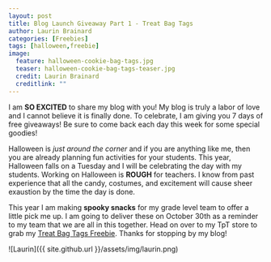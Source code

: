 ```yaml
---
layout: post
title: Blog Launch Giveaway Part 1 - Treat Bag Tags
author: Laurin Brainard
categories: [Freebies]
tags: [halloween,freebie]
image:
  feature: halloween-cookie-bag-tags.jpg
  teaser: halloween-cookie-bag-tags-teaser.jpg
  credit: Laurin Brainard
  creditlink: ""
---
```

I am **SO EXCITED** to share my blog with you! My blog is truly a labor of love and I cannot believe it is finally done. To celebrate, I am giving you 7 days of free giveaways! Be sure to come back each day this week for some special goodies! 

Halloween is _just around the corner_ and if you are anything like me, then you are already planning fun activities for your students. This year, Halloween falls on a Tuesday and I will be celebrating the day with my students. Working on Halloween is **ROUGH** for teachers. I know from past experience that all the candy, costumes, and excitement will cause sheer exaustion by the time the day is done. 

This year I am making **spooky snacks** for my grade level team to offer a little pick me up. I am going to deliver these on October 30th as a reminder to my team that we are all in this together. Head on over to my TpT store to grab my [Treat Bag Tags Freebie](http://bit.ly/treattag). Thanks for stopping by my blog!

![Laurin]({{ site.github.url }}/assets/img/laurin.png)